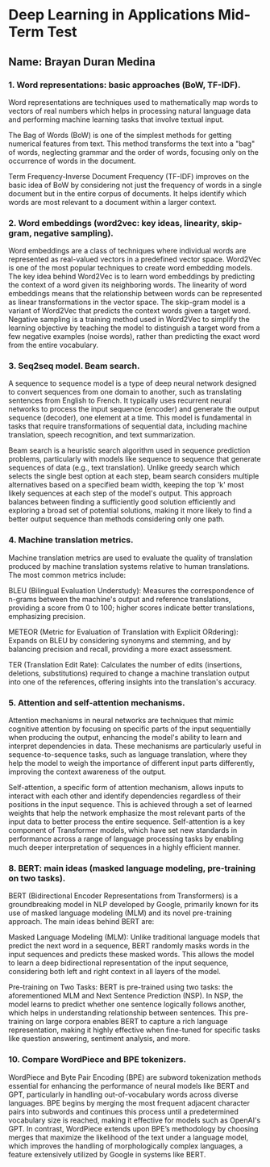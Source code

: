# Deep Learning in Applications Mid-Term Test

## Name: Brayan Duran Medina

### 1. Word representations: basic approaches (BoW, TF-IDF).

Word representations are techniques used to mathematically map words to vectors of real numbers which helps in processing natural language data and performing machine learning tasks that involve textual input.

The Bag of Words (BoW) is one of the simplest methods for getting numerical features from text. This method transforms the text into a "bag" of words, neglecting grammar and the order of words, focusing only on the occurrence of words in the document.

Term Frequency-Inverse Document Frequency (TF-IDF) improves on the basic idea of BoW by considering not just the frequency of words in a single document but in the entire corpus of documents. It helps identify which words are most relevant to a document within a larger context.

### 2. Word embeddings (word2vec: key ideas, linearity, skip-gram, negative sampling).

Word embeddings are a class of techniques where individual words are represented as real-valued vectors in a predefined vector space. Word2Vec is one of the most popular techniques to create word embedding models. The key idea behind Word2Vec is to learn word embeddings by predicting the context of a word given its neighboring words. The linearity of word embeddings means that the relationship between words can be represented as linear transformations in the vector space. The skip-gram model is a variant of Word2Vec that predicts the context words given a target word. Negative sampling is a training method used in Word2Vec to simplify the learning objective by teaching the model to distinguish a target word from a few negative examples (noise words), rather than predicting the exact word from the entire vocabulary.

### 3. Seq2seq model. Beam search.

A sequence to sequence model is a type of deep neural network designed to convert sequences from one domain to another, such as translating sentences from English to French. It typically uses recurrent neural networks to process the input sequence (encoder) and generate the output sequence (decoder), one element at a time. This model is fundamental in tasks that require transformations of sequential data, including machine translation, speech recognition, and text summarization.

Beam search is a heuristic search algorithm used in sequence prediction problems, particularly with models like sequence to sequence that generate sequences of data (e.g., text translation). Unlike greedy search which selects the single best option at each step, beam search considers multiple alternatives based on a specified beam width, keeping the top 'k' most likely sequences at each step of the model's output. This approach balances between finding a sufficiently good solution efficiently and exploring a broad set of potential solutions, making it more likely to find a better output sequence than methods considering only one path.

### 4. Machine translation metrics.

Machine translation metrics are used to evaluate the quality of translation produced by machine translation systems relative to human translations. The most common metrics include:

BLEU (Bilingual Evaluation Understudy): Measures the correspondence of n-grams between the machine's output and reference translations, providing a score from 0 to 100; higher scores indicate better translations, emphasizing precision.

METEOR (Metric for Evaluation of Translation with Explicit ORdering): Expands on BLEU by considering synonyms and stemming, and by balancing precision and recall, providing a more exact assessment.

TER (Translation Edit Rate): Calculates the number of edits (insertions, deletions, substitutions) required to change a machine translation output into one of the references, offering insights into the translation's accuracy.

### 5. Attention and self-attention mechanisms.

Attention mechanisms in neural networks are techniques that mimic cognitive attention by focusing on specific parts of the input sequentially when producing the output, enhancing the model's ability to learn and interpret dependencies in data. These mechanisms are particularly useful in sequence-to-sequence tasks, such as language translation, where they help the model to weigh the importance of different input parts differently, improving the context awareness of the output.

Self-attention, a specific form of attention mechanism, allows inputs to interact with each other and identify dependencies regardless of their positions in the input sequence. This is achieved through a set of learned weights that help the network emphasize the most relevant parts of the input data to better process the entire sequence. Self-attention is a key component of Transformer models, which have set new standards in performance across a range of language processing tasks by enabling much deeper interpretation of sequences in a highly efficient manner.

### 8. BERT: main ideas (masked language modeling, pre-training on two tasks).

BERT (Bidirectional Encoder Representations from Transformers) is a groundbreaking model in NLP developed by Google, primarily known for its use of masked language modeling (MLM) and its novel pre-training approach. The main ideas behind BERT are:

Masked Language Modeling (MLM): Unlike traditional language models that predict the next word in a sequence, BERT randomly masks words in the input sequences and predicts these masked words. This allows the model to learn a deep bidirectional representation of the input sequence, considering both left and right context in all layers of the model.

Pre-training on Two Tasks: BERT is pre-trained using two tasks: the aforementioned MLM and Next Sentence Prediction (NSP). In NSP, the model learns to predict whether one sentence logically follows another, which helps in understanding relationship between sentences. This pre-training on large corpora enables BERT to capture a rich language representation, making it highly effective when fine-tuned for specific tasks like question answering, sentiment analysis, and more.

### 10. Compare WordPiece and BPE tokenizers.

WordPiece and Byte Pair Encoding (BPE) are subword tokenization methods essential for enhancing the performance of neural models like BERT and GPT, particularly in handling out-of-vocabulary words across diverse languages. BPE begins by merging the most frequent adjacent character pairs into subwords and continues this process until a predetermined vocabulary size is reached, making it effective for models such as OpenAI's GPT. In contrast, WordPiece extends upon BPE’s methodology by choosing merges that maximize the likelihood of the text under a language model, which improves the handling of morphologically complex languages, a feature extensively utilized by Google in systems like BERT.
